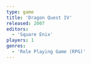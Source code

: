 ```yaml
---
type: game
title: 'Dragon Quest IV'
released: 2007
editors: 
  - 'Square Enix'
players: 1
genres:
  - 'Role Playing Game (RPG)'
---
```


